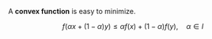 A **convex function** is easy to minimize.

$$
f\big(\alpha x + (1-\alpha)y \big)\leq \alpha f(x) + (1-\alpha)f(y), \quad \alpha \in I
$$